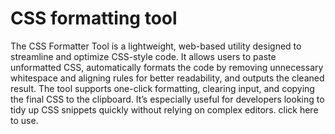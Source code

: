 # CSS formatting tool
The CSS Formatter Tool is a lightweight, web-based utility designed to streamline and optimize CSS-style code. It allows users to paste unformatted CSS, automatically formats the code by removing unnecessary whitespace and aligning rules for better readability, and outputs the cleaned result. The tool supports one-click formatting, clearing input, and copying the final CSS to the clipboard. It’s especially useful for developers looking to tidy up CSS snippets quickly without relying on complex editors. click here to use.
